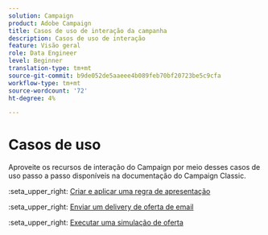 ```yaml
---
solution: Campaign
product: Adobe Campaign
title: Casos de uso de interação da campanha
description: Casos de uso de interação
feature: Visão geral
role: Data Engineer
level: Beginner
translation-type: tm+mt
source-git-commit: b9de052de5aaeee4b089feb70bf20723be5c9cfa
workflow-type: tm+mt
source-wordcount: '72'
ht-degree: 4%

---
```


# Casos de uso

Aproveite os recursos de interação do Campaign por meio desses casos de uso passo a passo disponíveis na documentação do Campaign Classic.

:seta_upper_right: [Criar e aplicar uma regra de apresentação](https://experienceleague.adobe.com/docs/campaign-classic/using/managing-offers/case-study/presentation-rules.html)

:seta_upper_right: [Enviar um delivery de oferta de email](https://experienceleague.adobe.com/docs/campaign-classic/using/managing-offers/case-study/offers-on-an-outbound-channel.html)

:seta_upper_right: [Executar uma simulação de oferta](https://experienceleague.adobe.com/docs/campaign-classic/using/managing-offers/case-study/offers-on-an-outbound-channel.html)
